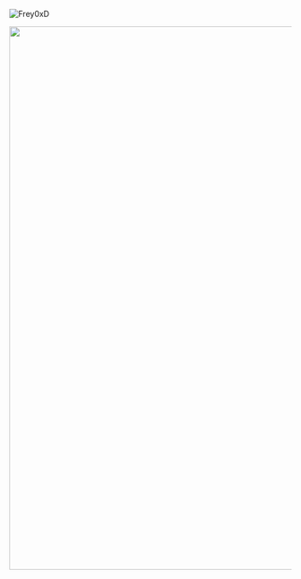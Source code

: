![Frey0xD](https://komarev.com/ghpvc/?username=fr3y&color=blue&style=flat-square&label=Profile+Views)


<img src="https://github.com/Frey0xD/Frey0xD/blob/Images/ezgif-3-4a068b1256.gif" width="970">



